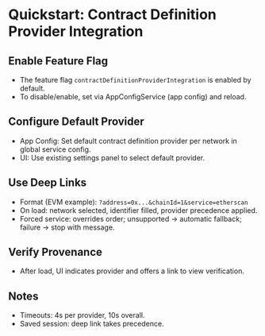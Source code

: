 # Quickstart: Contract Definition Provider Integration

## Enable Feature Flag

- The feature flag `contractDefinitionProviderIntegration` is enabled by default.
- To disable/enable, set via AppConfigService (app config) and reload.

## Configure Default Provider

- App Config: Set default contract definition provider per network in global service config.
- UI: Use existing settings panel to select default provider.

## Use Deep Links

- Format (EVM example): `?address=0x...&chainId=1&service=etherscan`
- On load: network selected, identifier filled, provider precedence applied.
- Forced service: overrides order; unsupported → automatic fallback; failure → stop with message.

## Verify Provenance

- After load, UI indicates provider and offers a link to view verification.

## Notes

- Timeouts: 4s per provider, 10s overall.
- Saved session: deep link takes precedence.
